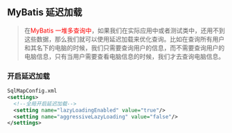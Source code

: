 ## MyBatis 延迟加载

> 在<font color=red>MyBatis 一堆多查询中</font>，如果我们在实际应用中或者测试类中，还用不到这些数据，那么我们就可以使用延迟加载来优化查询。比如在查询所有用户和其名下的电脑的时候，我们只需要查询用户的信息，而不需要查询用户的电脑信息，只有当用户需要查看电脑信息的时候，我们才去查询电脑信息。

### 开启延迟加载

```xml
SqlMapConfig.xml
<settings>
  <!--全局开启延迟加载-->
  <setting name="lazyLoadingEnabled" value="true"/>
  <setting name="aggressiveLazyLoading" value="false"/>
</settings>
```
